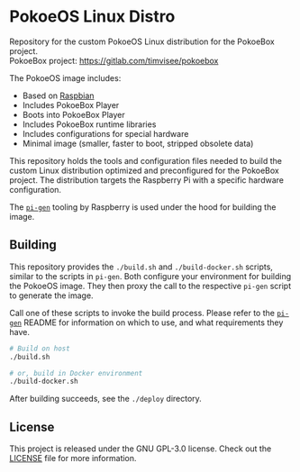 # PokoeOS Linux Distro
Repository for the custom PokoeOS Linux distribution for the PokoeBox project.  
PokoeBox project: https://gitlab.com/timvisee/pokoebox

The PokoeOS image includes:
- Based on [Raspbian][raspbian]
- Includes PokoeBox Player
- Boots into PokoeBox Player
- Includes PokoeBox runtime libraries
- Includes configurations for special hardware
- Minimal image (smaller, faster to boot, stripped obsolete data)

This repository holds the tools and configuration files needed to build
the custom Linux distribution optimized and preconfigured for the PokoeBox
project. The distribution targets the Raspberry Pi with a specific hardware
configuration.

The [`pi-gen`][pi-gen] tooling by Raspberry is used under the hood for building
the image.

## Building
This repository provides the `./build.sh` and `./build-docker.sh` scripts,
similar to the scripts in `pi-gen`. Both configure your environment for
building the PokoeOS image. They then proxy the call to the respective
`pi-gen` script to generate the image.

Call one of these scripts to invoke the build process. Please refer to the
[`pi-gen`][pi-gen] README for information on which to use, and what
requirements they have.

```bash
# Build on host
./build.sh

# or, build in Docker environment
./build-docker.sh
```

After building succeeds, see the `./deploy` directory.

## License
This project is released under the GNU GPL-3.0 license.
Check out the [LICENSE](./LICENSE) file for more information.

[pi-gen]: https://github.com/RPi-Distro/pi-gen
[raspbian]: https://www.raspbian.org/

